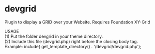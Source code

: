 # devgrid  
Plugin to display a GRID over your Website. Requires Foundation XY-Grid  
  
USAGE  
(1) Put the folder devgrid in your theme directory.  
(2) Include this file (devgrid.php) right before the closing body tag.  
Example: include( get_template_directory() . '/devgrid/devgrid.php');  
